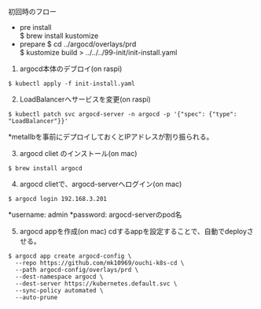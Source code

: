 初回時のフロー

- pre install  
$ brew install kustomize  
- prepare
$ cd ../argocd/overlays/prd  
$ kustomize build > ../../../99-init/init-install.yaml  


1. argocd本体のデブロイ(on raspi)
```
$ kubectl apply -f init-install.yaml
```

2. LoadBalancerへサービスを変更(on raspi)
```
$ kubectl patch svc argocd-server -n argocd -p '{"spec": {"type": "LoadBalancer"}}'
```
*metallbを事前にデプロイしておくとIPアドレスが割り振られる。

3. argocd cliet のインストール(on mac)
```
$ brew install argocd
```

4. argocd clietで、argocd-serverへログイン(on mac)
```
$ argocd login 192.168.3.201
```
*username: admin
*password: argocd-serverのpod名

5. argocd appを作成(on mac)
cdするappを設定することで、自動でdeployさせる。

```
$ argocd app create argocd-config \
  --repo https://github.com/mk10969/ouchi-k8s-cd \
  --path argocd-config/overlays/prd \
  --dest-namespace argocd \
  --dest-server https://kubernetes.default.svc \
  --sync-policy automated \
  --auto-prune 
```
